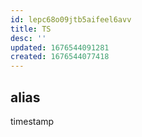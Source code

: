 ```yaml
---
id: lepc68o09jtb5aifeel6avv
title: TS
desc: ''
updated: 1676544091281
created: 1676544077418
---
```

## alias
timestamp